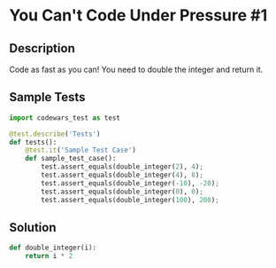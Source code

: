 # You Can't Code Under Pressure #1


## Description
Code as fast as you can! You need to double the integer and return it.


## Sample Tests
```python
import codewars_test as test

@test.describe('Tests')
def tests():
    @test.it('Sample Test Case')
    def sample_test_case():
        test.assert_equals(double_integer(2), 4);
        test.assert_equals(double_integer(4), 8);
        test.assert_equals(double_integer(-10), -20);
        test.assert_equals(double_integer(0), 0);
        test.assert_equals(double_integer(100), 200);
```


## Solution
```python
def double_integer(i):
    return i * 2
```
